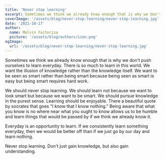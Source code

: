 ```yaml
---
title: 'Never stop learning'
excerpt: Sometimes we think we already know enough that is why we don't push ourselves to learn everyday.
coverImage: '/assets/blog/never-stop-learning/never-stop-learning.jpg'
date: '2021-10-17'
author:
  name: Melvin Factoriza
  picture: '/assets/blog/authors/icon.png'
ogImage:
  url: '/assets/blog/never-stop-learning/never-stop-learning.jpg'
---
```

Sometimes we think we already know enough that is why we don't push ourselves to learn everyday. There is so much to learn in this world. We want the illusion of knowledge rather than the knowledge itself. We want to be seen as smart rather than being smart because being seen as smart is easy but being smart requires hard work.

We should never stop learning. We should learn not because we want to look smart but because we want to be smart. We should pursue knowledge in the purest sense. Learning should be enjoyable. There a beautiful quote by socrates that goes "I know that I know nothing." Being aware that what you know is no where near what you ought to know allows us to be humble and learn things that would be passed by if we think we already know it.

Everyday is an opportunity to learn. If we consistently learn something everyday, then we would be better off than if we just go by our day and learn nothing. 

Never stop learning. Don't just gain knowledge, but also gain understanding. 

